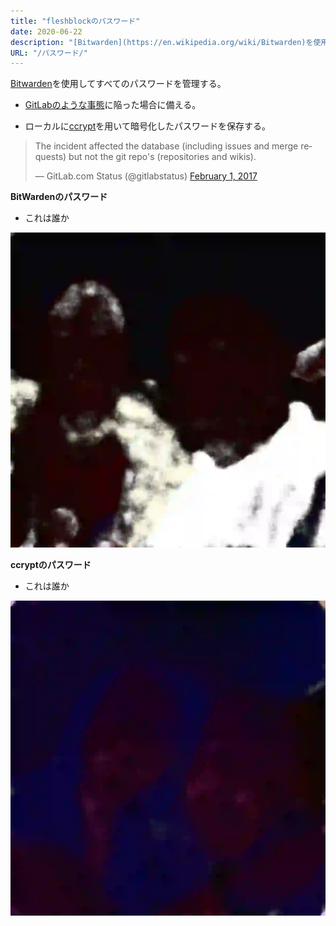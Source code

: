 ```yaml
---
title: "fleshblockのパスワード"
date: 2020-06-22
description: "[Bitwarden](https://en.wikipedia.org/wiki/Bitwarden)を使用してすべてのパスワードを管理する。"
URL: "/パスワード/"
---
```


[Bitwarden](https://en.wikipedia.org/wiki/Bitwarden)を使用してすべてのパスワードを管理する。<!--more-->

- [GitLabのような事態](https://www.publickey1.jp/blog/17/gitlabcom56.html)に陥った場合に備える。

- ローカルに[ccrypt](https://en.wikipedia.org/wiki/Ccrypt)を用いて暗号化したパスワードを保存する。

<blockquote class="twitter-tweet"><p lang="en" dir="ltr">The incident affected the database (including issues and merge requests) but not the git repo&#39;s (repositories and wikis).</p>&mdash; GitLab.com Status (@gitlabstatus) <a href="https://twitter.com/gitlabstatus/status/826662763577618432?ref_src=twsrc%5Etfw">February 1, 2017</a></blockquote> <script async src="https://platform.twitter.com/widgets.js" charset="utf-8"></script>

**BitWardenのパスワード**

- これは誰か

![海](../パスワード/パスワード.webp)

**ccryptのパスワード**

- これは誰か

![海](../パスワード/パスワード2.webp)